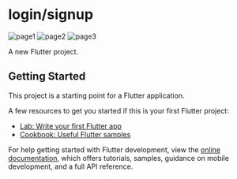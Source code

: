 # login/signup

![page1](https://github.com/Shahad-Alsubhi/Login-Signup_Flutter/assets/152121291/c862160e-6a70-4d43-a4ac-8e9d3b6b988f)
![page2](https://github.com/Shahad-Alsubhi/Login-Signup_Flutter/assets/152121291/a73bfef5-d1d5-4f2e-85ac-fb0b5a932019)
![page3](https://github.com/Shahad-Alsubhi/Login-Signup_Flutter/assets/152121291/05e79a4e-cae2-4bc5-868f-150517421f4f)

A new Flutter project.

## Getting Started

This project is a starting point for a Flutter application.

A few resources to get you started if this is your first Flutter project:

- [Lab: Write your first Flutter app](https://docs.flutter.dev/get-started/codelab)
- [Cookbook: Useful Flutter samples](https://docs.flutter.dev/cookbook)

For help getting started with Flutter development, view the
[online documentation](https://docs.flutter.dev/), which offers tutorials,
samples, guidance on mobile development, and a full API reference.
